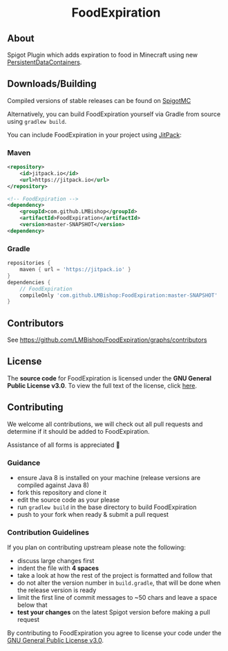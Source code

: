 <p align="center">
<h1 align="center">FoodExpiration</h1>
</p>

## About
Spigot Plugin which adds expiration to food in Minecraft using new [PersistentDataContainers](https://hub.spigotmc.org/javadocs/spigot/org/bukkit/persistence/PersistentDataContainer.html).

## Downloads/Building
Compiled versions of stable releases can be found on [SpigotMC](https://www.spigotmc.org/resources//)

Alternatively, you can build FoodExpiration yourself via Gradle from source using ``gradlew build``.

You can include FoodExpiration in your project using [JitPack](https://jitpack.io/#LMBishop/FoodExpiration):
### Maven
```xml
<repository>
    <id>jitpack.io</id>
    <url>https://jitpack.io</url>
</repository>

<!-- FoodExpiration -->
<dependency>
    <groupId>com.github.LMBishop</groupId>
    <artifactId>FoodExpiration</artifactId>
    <version>master-SNAPSHOT</version>
<dependency>
```

### Gradle
```groovy
repositories {
    maven { url = 'https://jitpack.io' }
}  
dependencies {
    // FoodExpiration
    compileOnly 'com.github.LMBishop:FoodExpiration:master-SNAPSHOT'
}
```

## Contributors
See https://github.com/LMBishop/FoodExpiration/graphs/contributors

## License
The **source code** for FoodExpiration is licensed under the **GNU General Public License v3.0**. To view the full text of the license, click [here](https://github.com/LMBishop/FoodExpiration/blob/master/LICENSE.txt).

## Contributing
We welcome all contributions, we will check out all pull requests and determine if it should be added to FoodExpiration. 

Assistance of all forms is appreciated 🙂

### Guidance
* ensure Java 8 is installed on your machine (release versions are compiled against Java 8)
* fork this repository and clone it
* edit the source code as your please
* run ``gradlew build`` in the base directory to build FoodExpiration
* push to your fork when ready & submit a pull request

### Contribution Guidelines
If you plan on contributing upstream please note the following:
* discuss large changes first
* indent the file with **4 spaces**
* take a look at how the rest of the project is formatted and follow that
* do not alter the version number in ``build.gradle``, that will be done when the release version is ready
* limit the first line of commit messages to ~50 chars and leave a space below that
* **test your changes** on the latest Spigot version before making a pull request

By contributing to FoodExpiration you agree to license your code under the [GNU General Public License v3.0](https://github.com/LMBishop/FoodExpiration/blob/master/LICENSE.txt).
